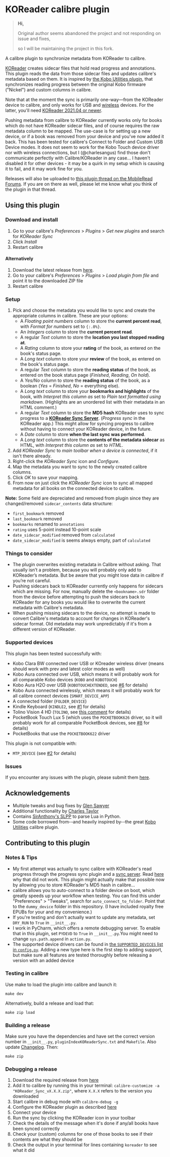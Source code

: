 # KOReader calibre plugin

> **Hi,**
>
> Original author seems abandoned the project and not responding on issue and fixes,
>
> so I will be maintaining the project in this fork.

A calibre plugin to synchronize metadata from KOReader to calibre.

[KOReader](https://koreader.rocks/) creates sidecar files that hold read progress and annotations. This plugin reads the data from those sidecar files and updates calibre's metadata based on them. It is inspired by [the Kobo Utilities plugin](https://www.mobileread.com/forums/showthread.php?t=215339), that synchronizes reading progress between the original Kobo firmware ("Nickel") and custom columns in calibre.

Note that at the moment the sync is primarily one-way—from the KOReader device to calibre, and only works for USB and [wireless](https://github.com/koreader/koreader/wiki/Calibre-wireless-connection) devices. For the latter, you'll need [KOReader 2021.04 or newer](https://github.com/koreader/koreader/releases).

Pushing metadata from calibre to KOReader currently works only for books which do not have KOReader sidecar files, and of course requires the raw metadata column to be mapped. The use-case is for setting up a new device, or if a book was removed from your device and you've now added it back. This has been tested for calibre's Connect to Folder and Custom USB Device modes. It does not seem to work for the Kobo Touch device driver nor with wireless connections, but I (@charlesangus) find those don't communicate perfectly with Calibre/KOReader in any case... I haven't disabled it for other devices - it may be a quirk in my setup which is causing it to fail, and it may work fine for you.

Releases will also be uploaded to [this plugin thread on the MobileRead Forums](https://www.mobileread.com/forums/showthread.php?p=4060141). If you are on there as well, please let me know what you think of the plugin in that thread.

## Using this plugin

### Download and install

1. Go to your calibre's _Preferences_ > _Plugins_ > _Get new plugins_ and search for _KOReader Sync_
2. Click _Install_
3. Restart calibre

#### Alternatively

1. Download the latest release from [here](https://github.com/kyxap/koreader-calibre-plugin/releases).
2. Go to your calibre's _Preferences_ > _Plugins_ > _Load plugin from file_ and point it to the downloaded ZIP file
3. Restart calibre

### Setup

1. Pick and choose the metadata you would like to sync and create the appropriate columns in calibre. These are your options:
   - A _Floating point numbers_ column to store the **current percent read**, with _Format for numbers_ set to `{:.0%}`.
   - An _Integers_ column to store the **current percent read**.
   - A regular _Text_ column to store the **location you last stopped reading at**.
   - A _Rating_ column to store your **rating** of the book, as entered on the book's status page.
   - A _Long text_ column to store your **review** of the book, as entered on the book's status page.
   - A regular _Text_ column to store the **reading status** of the book, as entered on the book status page (_Finished_, _Reading_, _On hold_).
   - A _Yes/No_ column to store the **reading status** of the book, as a boolean (_Yes_ = _Finished_, _No_ = everything else).
   - A _Long text_ column to store your **bookmarks and highlights** of the book, with _Interpret this column as_ set to _Plain text formatted using markdown_. (Highlights are an unordered list with their metadata in an HTML comment.)
   - A regular _Text_ column to store the **MD5 hash** KOReader uses to sync progress to a [**KOReader Sync Server**](https://github.com/koreader/koreader-sync-server#koreader-sync-server). (_Progress sync_ in the KOReader app.) This might allow for syncing progress to calibre without having to connect your KOReader device, in the future.
   - A _Date_ column to store **when the last sync was performed**.
   - A _Long text_ column to store the **contents of the metadata sidecar** as HTML, with _Interpret this column as_ set to _HTML_.
10. Add _KOReader Sync_ to _main toolbar when a device is connected_, if it isn't there already.
11. Right-click the _KOReader Sync_ icon and _Configure_.
12. Map the metadata you want to sync to the newly created calibre columns.
13. Click _OK_ to save your mapping.
14. From now on just click the _KOReader Sync_ icon to sync all mapped metadata for all books on the connected device to calibre.

**Note:** Some field are depreciated and removed from plugin since they are changed/removed `sidecar_contents` data structure:
- `first_bookmark` removed
- `last_bookmark` removed
- `bookmarks` renamed to `annotations`
- `rating` uses 5-point instead 10-point scale
- `date_sidecar_modified` removed from `calculated`
- `date_sidecar_modified` is seems always empty, part of `calculated`

### Things to consider

- The plugin overwrites existing metadata in Calibre without asking. That usually isn’t a problem, because you will probably only add to KOReader’s metadata. But be aware that you might lose data in calibre if you’re not careful.
- Pushing sidecars back to KOReader currently only happens for sidecars which are missing. For now, manually delete the `<bookname>.sdr` folder from the device before attempting to push the sidecars back to KOReader for any books you would like to overwrite the current metadata with Calibre's metadata.
- When pushing missing sidecars to the device, no attempt is made to convert Calibre's metadata to account for changes in KOReader's sidecar format. Old metadata may work unpredictably if it's from a different version of KOReader.

### Supported devices

This plugin has been tested successfully with:

- Kobo Clara BW connected over USB or KOreader wireless driver (means should work with prev and latest color modes as well)
- Kobo Aura connected over USB, which means it will probably work for all comparable Kobo devices (`KOBO` and `KOBOTOUCH`)
- Kobo Aura H2O over USB (`KOBOTOUCHEXTENDED`, see [#6](https://todo.sr.ht/~harmtemolder/koreader-calibre-plugin/6) for details)
- Kobo Aura connected wirelessly, which means it will probably work for all calibre connect devices (`SMART_DEVICE_APP`)
- A connected folder (`FOLDER_DEVICE`)
- Kindle Keyboard (`KINDLE2`, see [#1](https://todo.sr.ht/~harmtemolder/koreader-calibre-plugin/1) for details)
- Tolino Vision 4 HD (`TOLINO`, see [this comment](https://www.mobileread.com/forums/showpost.php?p=4179705&postcount=28) for details)
- PocketBook Touch Lux 5 (which uses the `POCKETBOOK626` driver, so it will probably work for all comparable PocketBook devices, see [#8](https://todo.sr.ht/~harmtemolder/koreader-calibre-plugin/8) for details)
- PocketBooks that use the `POCKETBOOK622` driver

This plugin is not compatible with:

- `MTP_DEVICE` (see [#2](https://todo.sr.ht/~harmtemolder/koreader-calibre-plugin/2) for details)

### Issues

If you encounter any issues with the plugin, please submit them [here](https://github.com/kyxap/koreader-calibre-plugin/issues).

## Acknowledgements

- Multiple tweaks and bug fixes by [Glen Sawyer](https://git.sr.ht/~snelg)
- Additional functionality by [Charles Taylor](https://github.com/charlesangus/)
- Contains [SirAnthony's SLPP](https://github.com/SirAnthony/slpp) to parse Lua in Python.
- Some code borrowed from--and heavily inspired by--the great [Kobo Utilities](https://www.mobileread.com/forums/showthread.php?t=215339) calibre plugin.

## Contributing to this plugin

### Notes & Tips

- My first attempt was actually to sync calibre with KOReader's read progress through the progress sync plugin and a [sync server](https://github.com/koreader/koreader-sync-server). Read [here](https://github.com/koreader/koreader/issues/6399#issuecomment-721826362) why that did not work. This plugin might actually make that possible now by allowing you to store KOReader's MD5 hash in calibre...
- calibre allows you to auto-connect to a folder device on boot, which greatly speeds up your workflow when testing. You can find this under "Preferences" > "Tweaks", search for `auto_connect_to_folder`. Point that to the `dummy_device` folder in this repository. (I have included royalty free EPUBs for your and my convenience.)
- If you're testing and don't actually want to update any metadata, set `DRY_RUN` to `True` in `__init__.py`.
- I work in PyCharm, which offers a remote debugging server. To enable that in this plugin, set `PYDEVD` to `True` in `__init__.py`.You might need to change `sys.path.append` in `action.py`.
- The supported device drivers can be found in [the `SUPPORTED_DEVICES` list in `config.py`](https://github.com/kyxap/koreader-calibre-plugin/blob/main/config.py#L30). Adding a new type here is the first step to adding support, but make sure all features are tested thoroughly before releasing a version with an added device

### Testing in calibre

Use make to load the plugin into calibre and launch it:

```shell
make dev
```

Alternatively, build a release and load that:

```shell
make zip load
```

### Building a release

Make sure you have the dependencies and have set the correct version number in `__init__.py`, `pluginIndexKOReaderSync.txt` and `Makefile`. Also update [Changelog](#changelog). Then:

```shell
make zip
```

### Debugging a release

1. Download the required release from [here](https://github.com/kyxap/koreader-calibre-plugin/releases)
1. Add it to calibre by running this in your terminal: `calibre-customize -a "KOReader_Sync_vX.X.X.zip"`, where `X.X.X` refers to the version you downloaded
1. Start calibre in debug mode with `calibre-debug -g`
1. Configure the KOReader plugin as described [here](https://github.com/kyxap/koreader-calibre-plugin#setup)
1. Connect your device
1. Run the sync by clicking the KOReader icon in your toolbar
1. Check the details of the message when it's done if any/all books have been synced correctly
1. Check your (custom) columns for one of those books to see if their contents are what they should be
1. Check the output in your terminal for lines containing `koreader` to see what it did

